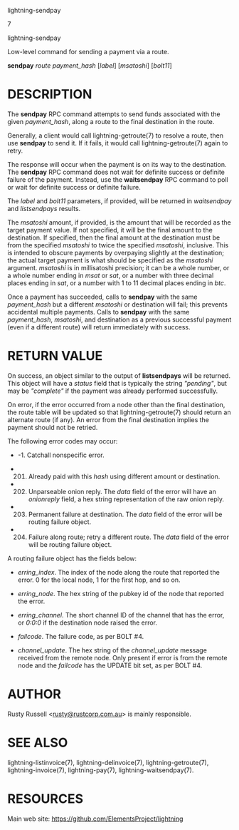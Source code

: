 lightning-sendpay

7

lightning-sendpay

Low-level command for sending a payment via a route.

**sendpay** *route* *payment\_hash* \[*label*\] \[*msatoshi*\]
\[*bolt11*\]

DESCRIPTION
===========

The **sendpay** RPC command attempts to send funds associated with the
given *payment\_hash*, along a route to the final destination in the
route.

Generally, a client would call lightning-getroute(7) to resolve a route,
then use **sendpay** to send it. If it fails, it would call
lightning-getroute(7) again to retry.

The response will occur when the payment is on its way to the
destination. The **sendpay** RPC command does not wait for definite
success or definite failure of the payment. Instead, use the
**waitsendpay** RPC command to poll or wait for definite success or
definite failure.

The *label* and *bolt11* parameters, if provided, will be returned in
*waitsendpay* and *listsendpays* results.

The *msatoshi* amount, if provided, is the amount that will be recorded
as the target payment value. If not specified, it will be the final
amount to the destination. If specified, then the final amount at the
destination must be from the specified *msatoshi* to twice the specified
*msatoshi*, inclusive. This is intended to obscure payments by
overpaying slightly at the destination; the actual target payment is
what should be specified as the *msatoshi* argument. *msatoshi* is in
millisatoshi precision; it can be a whole number, or a whole number
ending in *msat* or *sat*, or a number with three decimal places ending
in *sat*, or a number with 1 to 11 decimal places ending in *btc*.

Once a payment has succeeded, calls to **sendpay** with the same
*payment\_hash* but a different *msatoshi* or destination will fail;
this prevents accidental multiple payments. Calls to **sendpay** with
the same *payment\_hash*, *msatoshi*, and destination as a previous
successful payment (even if a different route) will return immediately
with success.

RETURN VALUE
============

On success, an object similar to the output of **listsendpays** will be
returned. This object will have a *status* field that is typically the
string *"pending"*, but may be *"complete"* if the payment was already
performed successfully.

On error, if the error occurred from a node other than the final
destination, the route table will be updated so that
lightning-getroute(7) should return an alternate route (if any). An
error from the final destination implies the payment should not be
retried.

The following error codes may occur:

-   -1. Catchall nonspecific error.

-   201. Already paid with this *hash* using different amount or
    destination.

-   202. Unparseable onion reply. The *data* field of the error will
    have an *onionreply* field, a hex string representation of the raw
    onion reply.

-   203. Permanent failure at destination. The *data* field of the error
    will be routing failure object.

-   204. Failure along route; retry a different route. The *data* field
    of the error will be routing failure object.

A routing failure object has the fields below:

-   *erring\_index*. The index of the node along the route that reported
    the error. 0 for the local node, 1 for the first hop, and so on.

-   *erring\_node*. The hex string of the pubkey id of the node that
    reported the error.

-   *erring\_channel*. The short channel ID of the channel that has the
    error, or *0:0:0* if the destination node raised the error.

-   *failcode*. The failure code, as per BOLT \#4.

-   *channel\_update*. The hex string of the *channel\_update* message
    received from the remote node. Only present if error is from the
    remote node and the *failcode* has the UPDATE bit set, as per BOLT
    \#4.

AUTHOR
======

Rusty Russell &lt;<rusty@rustcorp.com.au>&gt; is mainly responsible.

SEE ALSO
========

lightning-listinvoice(7), lightning-delinvoice(7),
lightning-getroute(7), lightning-invoice(7), lightning-pay(7),
lightning-waitsendpay(7).

RESOURCES
=========

Main web site: <https://github.com/ElementsProject/lightning>
